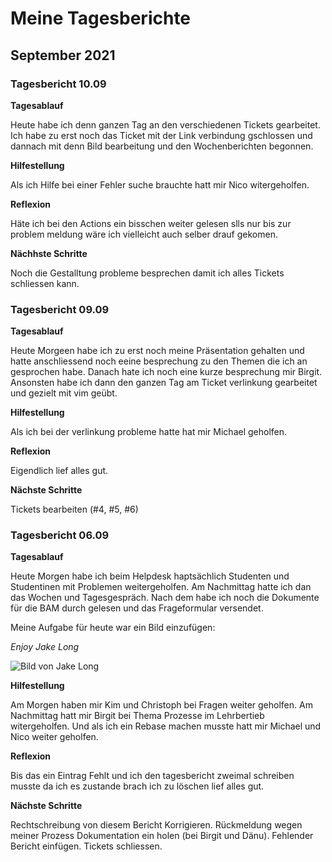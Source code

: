 # **Meine Tagesberichte**

## **September 2021**

### Tagesbericht 10.09

**Tagesablauf**

Heute habe ich denn ganzen Tag an den verschiedenen Tickets gearbeitet. Ich habe zu erst noch das Ticket mit der Link verbindung gschlossen und dannach mit denn Bild bearbeitung und den Wochenberichten begonnen. 

**Hilfestellung**

Als ich Hilfe bei einer Fehler suche brauchte hatt mir Nico witergeholfen.

**Reflexion**

Häte ich bei den Actions ein bisschen weiter gelesen slls nur bis zur problem meldung wäre ich vielleicht auch selber drauf gekomen.

**Nächhste Schritte**

Noch die Gestalltung probleme besprechen damit ich alles Tickets schliessen kann.

### Tagesbericht 09.09

**Tagesablauf**

Heute Morgeen habe ich zu erst noch meine Präsentation gehalten und hatte anschliessend noch eeine besprechung zu den Themen die ich an gesprochen habe. Danach hate ich noch eine kurze besprechung mir Birgit. Ansonsten habe ich dann den ganzen Tag am Ticket verlinkung gearbeitet und gezielt mit vim geübt.

**Hilfestellung**

Als ich bei der verlinkung probleme hatte hat mir Michael geholfen.


**Reflexion**

Eigendlich lief alles gut.


**Nächste Schritte**

Tickets bearbeiten (#4, #5, #6)


### Tagesbericht 06.09

**Tagesablauf**

Heute Morgen habe ich beim Helpdesk haptsächlich Studenten und Studentinen mit Problemen weitergeholfen. Am Nachmittag hatte ich dan das Wochen und Tagesgespräch. Nach dem habe ich noch die Dokumente für die BAM durch gelesen und das Frageformular versendet.

Meine Aufgabe für heute war ein Bild einzufügen:

*Enjoy Jake Long*

![Bild von Jake Long](../img/JakeLong.jpg)

**Hilfestellung**

Am Morgen haben mir Kim und Christoph bei Fragen weiter geholfen. Am Nachmittag hatt mir Birgit bei Thema Prozesse im Lehrbertieb witergeholfen. Und als ich ein Rebase machen musste hatt mir Michael und Nico weiter geholfen.

**Reflexion**

Bis das ein Eintrag Fehlt und ich den tagesbericht zweimal schreiben musste da ich es zustande brach ich zu löschen lief alles gut.

**Nächste Schritte**

Rechtschreibung von diesem Bericht Korrigieren. Rückmeldung wegen meiner Prozess Dokumentation ein holen (bei Birgit und Dänu). Fehlender Bericht einfügen. Tickets schliessen.
